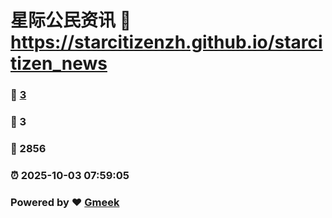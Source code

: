 # 星际公民资讯 :link: https://starcitizenzh.github.io/starcitizen_news 
### :page_facing_up: [3](https://starcitizenzh.github.io/starcitizen_news/tag.html) 
### :speech_balloon: 3 
### :hibiscus: 2856 
### :alarm_clock: 2025-10-03 07:59:05 
### Powered by :heart: [Gmeek](https://github.com/Meekdai/Gmeek)
